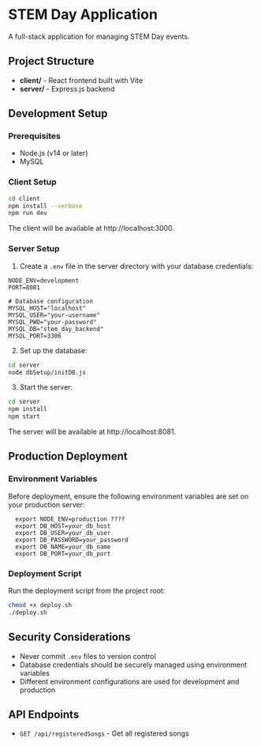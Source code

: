 # STEM Day Application

A full-stack application for managing STEM Day events.

## Project Structure

- **client/** - React frontend built with Vite
- **server/** - Express.js backend

## Development Setup

### Prerequisites

- Node.js (v14 or later)
- MySQL

### Client Setup

```bash
cd client
npm install --verbose
npm run dev
```

The client will be available at http://localhost:3000.

### Server Setup

1. Create a `.env` file in the server directory with your database credentials:

```
NODE_ENV=development
PORT=8081

# Database configuration
MYSQL_HOST="localhost"
MYSQL_USER="your-username"
MYSQL_PWD="your-password"
MYSQL_DB="stem_day_backend"
MYSQL_PORT=3306
```

2. Set up the database:

```bash
cd server
node dbSetup/initDB.js
```

3. Start the server:

```bash
cd server
npm install
npm start
```

The server will be available at http://localhost:8081.

## Production Deployment

### Environment Variables

Before deployment, ensure the following environment variables are set on your production server:


```
  export NODE_ENV=production ????
  export DB_HOST=your_db_host
  export DB_USER=your_db_user
  export DB_PASSWORD=your_password
  export DB_NAME=your_db_name
  export DB_PORT=your_db_port
```

### Deployment Script

Run the deployment script from the project root:

```bash
chmod +x deploy.sh
./deploy.sh
```

## Security Considerations

- Never commit `.env` files to version control
- Database credentials should be securely managed using environment variables
- Different environment configurations are used for development and production

## API Endpoints

- `GET /api/registeredSongs` - Get all registered songs